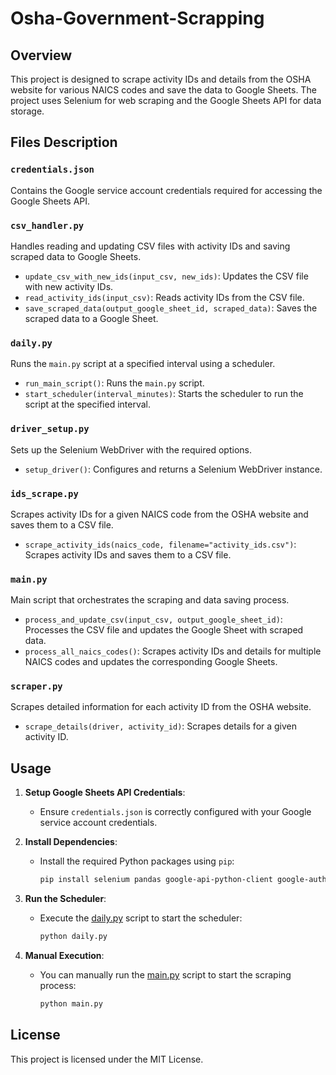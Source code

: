 # Osha-Government-Scrapping

## Overview

This project is designed to scrape activity IDs and details from the OSHA website for various NAICS codes and save the data to Google Sheets. The project uses Selenium for web scraping and the Google Sheets API for data storage.

## Files Description

### `credentials.json`

Contains the Google service account credentials required for accessing the Google Sheets API.

### `csv_handler.py`

Handles reading and updating CSV files with activity IDs and saving scraped data to Google Sheets.

- `update_csv_with_new_ids(input_csv, new_ids)`: Updates the CSV file with new activity IDs.
- `read_activity_ids(input_csv)`: Reads activity IDs from the CSV file.
- `save_scraped_data(output_google_sheet_id, scraped_data)`: Saves the scraped data to a Google Sheet.

### `daily.py`

Runs the `main.py` script at a specified interval using a scheduler.

- `run_main_script()`: Runs the `main.py` script.
- `start_scheduler(interval_minutes)`: Starts the scheduler to run the script at the specified interval.

### `driver_setup.py`

Sets up the Selenium WebDriver with the required options.

- `setup_driver()`: Configures and returns a Selenium WebDriver instance.

### `ids_scrape.py`

Scrapes activity IDs for a given NAICS code from the OSHA website and saves them to a CSV file.

- `scrape_activity_ids(naics_code, filename="activity_ids.csv")`: Scrapes activity IDs and saves them to a CSV file.

### `main.py`

Main script that orchestrates the scraping and data saving process.

- `process_and_update_csv(input_csv, output_google_sheet_id)`: Processes the CSV file and updates the Google Sheet with scraped data.
- `process_all_naics_codes()`: Scrapes activity IDs and details for multiple NAICS codes and updates the corresponding Google Sheets.

### `scraper.py`

Scrapes detailed information for each activity ID from the OSHA website.

- `scrape_details(driver, activity_id)`: Scrapes details for a given activity ID.

## Usage

1. **Setup Google Sheets API Credentials**:

   - Ensure `credentials.json` is correctly configured with your Google service account credentials.

2. **Install Dependencies**:

   - Install the required Python packages using `pip`:
     ```sh
     pip install selenium pandas google-api-python-client google-auth-httplib2 google-auth-oauthlib webdriver-manager beautifulsoup4
     ```

3. **Run the Scheduler**:

   - Execute the [daily.py](http://_vscodecontentref_/8) script to start the scheduler:
     ```sh
     python daily.py
     ```

4. **Manual Execution**:
   - You can manually run the [main.py](http://_vscodecontentref_/9) script to start the scraping process:
     ```sh
     python main.py
     ```

## License

This project is licensed under the MIT License.
